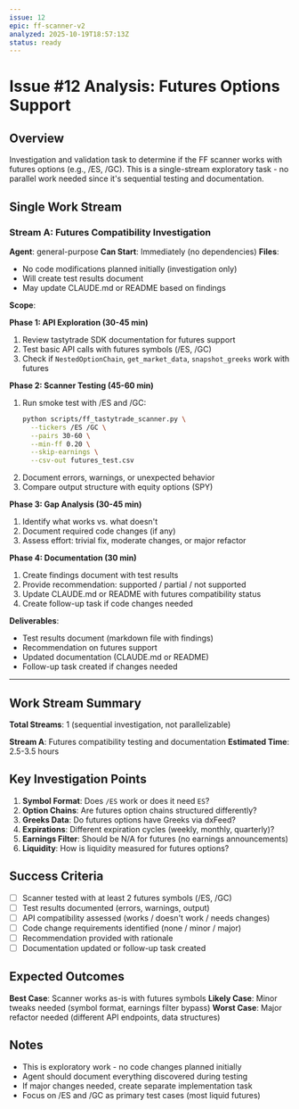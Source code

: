 ```yaml
---
issue: 12
epic: ff-scanner-v2
analyzed: 2025-10-19T18:57:13Z
status: ready
---
```


# Issue #12 Analysis: Futures Options Support

## Overview

Investigation and validation task to determine if the FF scanner works with futures options (e.g., /ES, /GC). This is a single-stream exploratory task - no parallel work needed since it's sequential testing and documentation.

## Single Work Stream

### Stream A: Futures Compatibility Investigation
**Agent**: general-purpose
**Can Start**: Immediately (no dependencies)
**Files**:
- No code modifications planned initially (investigation only)
- Will create test results document
- May update CLAUDE.md or README based on findings

**Scope**:

**Phase 1: API Exploration (30-45 min)**
1. Review tastytrade SDK documentation for futures support
2. Test basic API calls with futures symbols (/ES, /GC)
3. Check if `NestedOptionChain`, `get_market_data`, `snapshot_greeks` work with futures

**Phase 2: Scanner Testing (45-60 min)**
1. Run smoke test with /ES and /GC:
   ```bash
   python scripts/ff_tastytrade_scanner.py \
     --tickers /ES /GC \
     --pairs 30-60 \
     --min-ff 0.20 \
     --skip-earnings \
     --csv-out futures_test.csv
   ```
2. Document errors, warnings, or unexpected behavior
3. Compare output structure with equity options (SPY)

**Phase 3: Gap Analysis (30-45 min)**
1. Identify what works vs. what doesn't
2. Document required code changes (if any)
3. Assess effort: trivial fix, moderate changes, or major refactor

**Phase 4: Documentation (30 min)**
1. Create findings document with test results
2. Provide recommendation: supported / partial / not supported
3. Update CLAUDE.md or README with futures compatibility status
4. Create follow-up task if code changes needed

**Deliverables**:
- Test results document (markdown file with findings)
- Recommendation on futures support
- Updated documentation (CLAUDE.md or README)
- Follow-up task created if changes needed

---

## Work Stream Summary

**Total Streams**: 1 (sequential investigation, not parallelizable)

**Stream A**: Futures compatibility testing and documentation
**Estimated Time**: 2.5-3.5 hours

## Key Investigation Points

1. **Symbol Format**: Does `/ES` work or does it need `ES`?
2. **Option Chains**: Are futures option chains structured differently?
3. **Greeks Data**: Do futures options have Greeks via dxFeed?
4. **Expirations**: Different expiration cycles (weekly, monthly, quarterly)?
5. **Earnings Filter**: Should be N/A for futures (no earnings announcements)
6. **Liquidity**: How is liquidity measured for futures options?

## Success Criteria

- [ ] Scanner tested with at least 2 futures symbols (/ES, /GC)
- [ ] Test results documented (errors, warnings, output)
- [ ] API compatibility assessed (works / doesn't work / needs changes)
- [ ] Code change requirements identified (none / minor / major)
- [ ] Recommendation provided with rationale
- [ ] Documentation updated or follow-up task created

## Expected Outcomes

**Best Case**: Scanner works as-is with futures symbols
**Likely Case**: Minor tweaks needed (symbol format, earnings filter bypass)
**Worst Case**: Major refactor needed (different API endpoints, data structures)

## Notes

- This is exploratory work - no code changes planned initially
- Agent should document everything discovered during testing
- If major changes needed, create separate implementation task
- Focus on /ES and /GC as primary test cases (most liquid futures)
